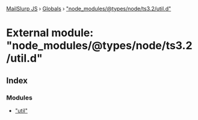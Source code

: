 [MailSlurp JS](../README.md) › [Globals](../globals.md) › ["node_modules/@types/node/ts3.2/util.d"](_node_modules__types_node_ts3_2_util_d_.md)

# External module: "node_modules/@types/node/ts3.2/util.d"

## Index

### Modules

* ["util"](_node_modules__types_node_ts3_2_util_d_._util_.md)
